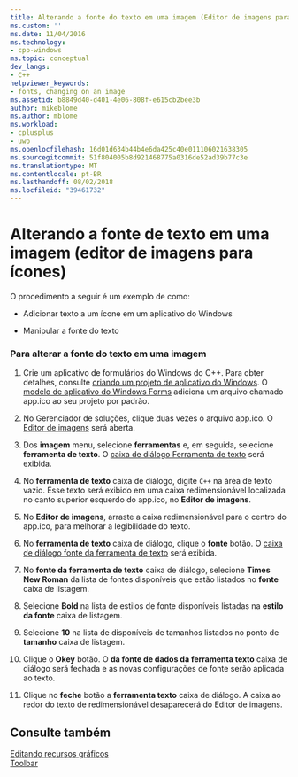 ```yaml
---
title: Alterando a fonte do texto em uma imagem (Editor de imagens para ícones) | Microsoft Docs
ms.custom: ''
ms.date: 11/04/2016
ms.technology:
- cpp-windows
ms.topic: conceptual
dev_langs:
- C++
helpviewer_keywords:
- fonts, changing on an image
ms.assetid: b8849d40-d401-4e06-808f-e615cb2bee3b
author: mikeblome
ms.author: mblome
ms.workload:
- cplusplus
- uwp
ms.openlocfilehash: 16d01d634b44b4e6da425c40e011106021638305
ms.sourcegitcommit: 51f804005b8d921468775a0316de52ad39b77c3e
ms.translationtype: MT
ms.contentlocale: pt-BR
ms.lasthandoff: 08/02/2018
ms.locfileid: "39461732"
---
```

# <a name="changing-the-font-of-text-on-an-image-image-editor-for-icons"></a>Alterando a fonte de texto em uma imagem (editor de imagens para ícones)
O procedimento a seguir é um exemplo de como:  
  
-   Adicionar texto a um ícone em um aplicativo do Windows  
  
-   Manipular a fonte do texto  
  
### <a name="to-change-the-font-of-text-on-an-image"></a>Para alterar a fonte do texto em uma imagem  
  
1.  Crie um aplicativo de formulários do Windows do C++. Para obter detalhes, consulte [criando um projeto de aplicativo do Windows](http://msdn.microsoft.com/b2f93fed-c635-4705-8d0e-cf079a264efa). O [modelo de aplicativo do Windows Forms](http://msdn.microsoft.com/1babdebf-ab3f-4a64-a608-98499a5b9cea) adiciona um arquivo chamado app.ico ao seu projeto por padrão.  
  
2.  No Gerenciador de soluções, clique duas vezes o arquivo app.ico. O [Editor de imagens](../windows/image-editor-for-icons.md) será aberta.  
  
3.  Dos **imagem** menu, selecione **ferramentas** e, em seguida, selecione **ferramenta de texto**. O [caixa de diálogo Ferramenta de texto](../windows/text-tool-dialog-box-image-editor-for-icons.md) será exibida.  
  
4.  No **ferramenta de texto** caixa de diálogo, digite `C++` na área de texto vazio. Esse texto será exibido em uma caixa redimensionável localizada no canto superior esquerdo do app.ico, no **Editor de imagens**.  
  
5.  No **Editor de imagens**, arraste a caixa redimensionável para o centro do app.ico, para melhorar a legibilidade do texto.  
  
6.  No **ferramenta de texto** caixa de diálogo, clique o **fonte** botão. O [caixa de diálogo fonte da ferramenta de texto](../windows/text-tool-font-dialog-box-image-editor-for-icons.md) será exibida.  
  
7.  No **fonte da ferramenta de texto** caixa de diálogo, selecione **Times New Roman** da lista de fontes disponíveis que estão listados no **fonte** caixa de listagem.  
  
8.  Selecione **Bold** na lista de estilos de fonte disponíveis listadas na **estilo da fonte** caixa de listagem.  
  
9. Selecione **10** na lista de disponíveis de tamanhos listados no ponto de **tamanho** caixa de listagem.  
  
10. Clique o **Okey** botão. O **da fonte de dados da ferramenta texto** caixa de diálogo será fechada e as novas configurações de fonte serão aplicada ao texto.  
  
11. Clique no **feche** botão a **ferramenta texto** caixa de diálogo. A caixa ao redor do texto de redimensionável desaparecerá do Editor de imagens.  
  
## <a name="see-also"></a>Consulte também  
 [Editando recursos gráficos](../windows/editing-graphical-resources-image-editor-for-icons.md)   
 [Toolbar](../windows/toolbar-image-editor-for-icons.md)